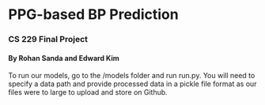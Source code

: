 # PPG-based BP Prediction ##
### CS 229 Final Project ###
#### By Rohan Sanda and Edward Kim ####

To run our models, go to the /models folder and run run.py. 
You will need to specify a data path and provide processed data in a pickle file format as our files were to large to upload and store on Github. 
